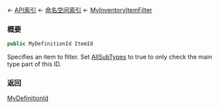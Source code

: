 ← [API索引](Api-Index) ← [命名空间索引](Namespace-Index) ← [MyInventoryItemFilter](Sandbox.ModAPI.Ingame.MyInventoryItemFilter)

### 概要

```csharp
public MyDefinitionId ItemId
```

Specifies an item to filter. Set [AllSubTypes](Sandbox.ModAPI.Ingame.MyInventoryItemFilter.AllSubTypes) to true to only check the main type part of this ID.

### 返回

[MyDefinitionId](VRage.Game.MyDefinitionId)

